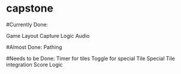 # capstone



#Currently Done:

Game Layout
Capture Logic
Audio

#Almost Done:
Pathing

#Needs to be Done:
Timer for tiles
Toggle for special Tile
Special Tile integration
Score Logic


